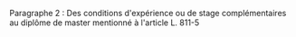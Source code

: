 Paragraphe 2 : Des conditions d'expérience ou de stage complémentaires au diplôme de master mentionné à l'article L. 811-5 